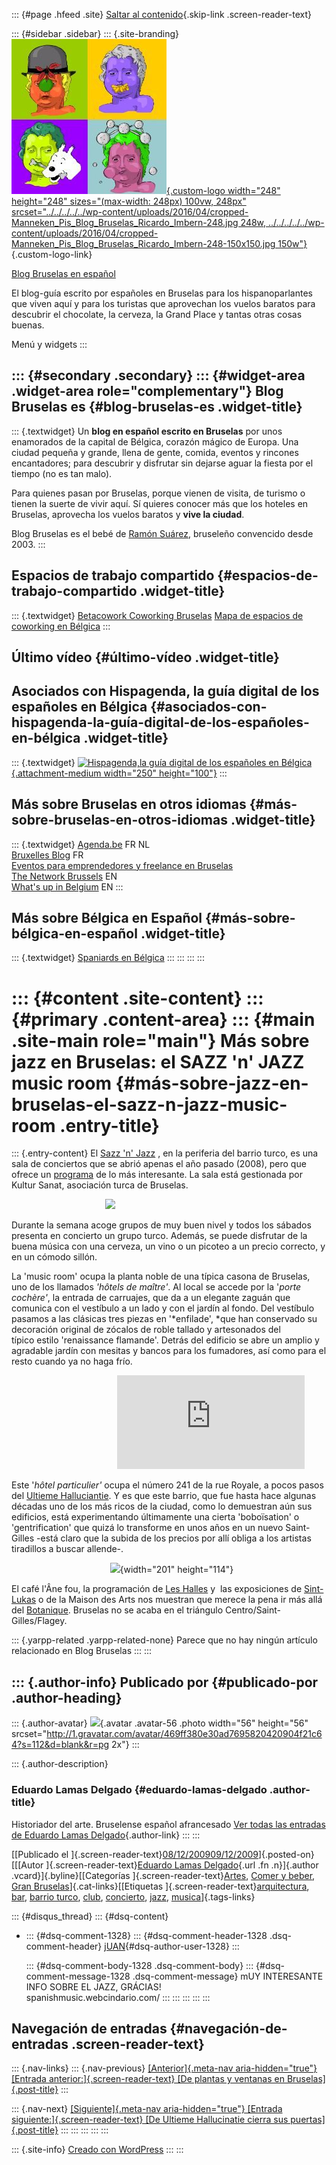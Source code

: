 ::: {#page .hfeed .site}
[Saltar al
contenido](../../../../../index.html?p=902#content){.skip-link
.screen-reader-text}

::: {#sidebar .sidebar}
::: {.site-branding}
[![](../../../../../wp-content/uploads/2016/04/cropped-Manneken_Pis_Blog_Bruselas_Ricardo_Imbern-248.jpg){.custom-logo
width="248" height="248" sizes="(max-width: 248px) 100vw, 248px"
srcset="../../../../../wp-content/uploads/2016/04/cropped-Manneken_Pis_Blog_Bruselas_Ricardo_Imbern-248.jpg 248w, ../../../../../wp-content/uploads/2016/04/cropped-Manneken_Pis_Blog_Bruselas_Ricardo_Imbern-248-150x150.jpg 150w"}](../../../../../index.html){.custom-logo-link}

[Blog Bruselas en español](../../../../../index.html)

El blog-guía escrito por españoles en Bruselas para los hispanoparlantes
que viven aquí y para los turistas que aprovechan los vuelos baratos
para descubrir el chocolate, la cerveza, la Grand Place y tantas otras
cosas buenas.

Menú y widgets
:::

::: {#secondary .secondary}
::: {#widget-area .widget-area role="complementary"}
Blog Bruselas es {#blog-bruselas-es .widget-title}
----------------

::: {.textwidget}
Un **blog en español escrito en Bruselas** por unos enamorados de la
capital de Bélgica, corazón mágico de Europa. Una ciudad pequeña y
grande, llena de gente, comida, eventos y rincones encantadores; para
descubrir y disfrutar sin dejarse aguar la fiesta por el tiempo (no es
tan malo).

Para quienes pasan por Bruselas, porque vienen de visita, de turismo o
tienen la suerte de vivir aquí. Sí quieres conocer más que los hoteles
en Bruselas, aprovecha los vuelos baratos y **vive la ciudad**.

Blog Bruselas es el bebé de [Ramón Suárez](http://www.ramonsuarez.com),
bruseleño convencido desde 2003.
:::

Espacios de trabajo compartido {#espacios-de-trabajo-compartido .widget-title}
------------------------------

::: {.textwidget}
[Betacowork Coworking Bruselas](http://www.betacowork.com) [Mapa de
espacios de coworking en Bélgica](http://coworkingbelgium.com)
:::

Último vídeo {#último-vídeo .widget-title}
------------

Asociados con Hispagenda, la guía digital de los españoles en Bélgica {#asociados-con-hispagenda-la-guía-digital-de-los-españoles-en-bélgica .widget-title}
---------------------------------------------------------------------

::: {.textwidget}
[![Hispagenda,la guía digital de los españoles en
Bélgica](../../../../../wp-content/uploads/2010/04/Hispagenda-250px.gif "Hispagenda, la guía digital de los españoles en Bélgica"){.attachment-medium
width="250" height="100"}](http://www.hispagenda.com)
:::

Más sobre Bruselas en otros idiomas {#más-sobre-bruselas-en-otros-idiomas .widget-title}
-----------------------------------

::: {.textwidget}
[Agenda.be](http://www.agenda.be) FR NL\
[Bruxelles Blog](http://www.bxlblog.be/) FR\
[Eventos para emprendedores y freelance en
Bruselas](http://www.betacowork.com/events/)\
[The Network
Brussels](http://groups.yahoo.com/group/TheNetworkBrussels/) EN\
[What\'s up in Belgium](http://www.whatsupin.be/) EN
:::

Más sobre Bélgica en Español {#más-sobre-bélgica-en-español .widget-title}
----------------------------

::: {.textwidget}
[Spaniards en Bélgica](http://www.spaniards.es/paises/belgica)
:::
:::
:::
:::

::: {#content .site-content}
::: {#primary .content-area}
::: {#main .site-main role="main"}
Más sobre jazz en Bruselas: el SAZZ 'n' JAZZ music room {#más-sobre-jazz-en-bruselas-el-sazz-n-jazz-music-room .entry-title}
=======================================================

::: {.entry-content}
El [Sazz 'n' Jazz](http://www.sazznjazz.be/new/go.php?lang=fr#) , en la
periferia del barrio turco, es una sala de conciertos que se abrió
apenas el año pasado (2008), pero que ofrece un
[programa](http://www.sazznjazz.be/new/go.php?lang=fr#) de lo más
interesante. La sala está gestionada por Kultur Sanat, asociación turca
de Bruselas.

                                     
![](http://www.jazzinbelgium.com/photos/data_venues/01293/sazznjazz.jpg)

Durante la semana acoge grupos de muy buen nivel y todos los sábados
presenta en concierto un grupo turco. Además, se puede disfrutar de la
buena música con una cerveza, un vino o un picoteo a un precio correcto,
y en un cómodo sillón.

La 'music room' ocupa la planta noble de una típica casona de Bruselas,
uno de los llamados *'hôtels de maître'*. Al local se accede por la
'*porte cochère'*, la entrada de carruajes, que da a un elegante zaguán
que comunica con el vestíbulo a un lado y con el jardín al fondo. Del
vestíbulo pasamos a las clásicas tres piezas en '*enfilade', *que han
conservado su decoración original de zócalos de roble tallado y
artesonados del típico estilo 'renaissance flamande'. Detrás del
edificio se abre un amplio y agradable jardín con mesitas y bancos para
los fumadores, así como para el resto cuando ya no haga frío.

                                          
![](http://img3.woopie.jp/getdata.php?pid=1b0434qd82ae)

Este '*hôtel particulier'* ocupa el número 241 de la rue Royale, a pocos
pasos del [Ultieme Halluciantie](http://www.ultiemehallucinatie.be/). Y
es que este barrio, que fue hasta hace algunas décadas uno de los
más ricos de la ciudad, como lo demuestran aún sus edificios, está
experimentando últimamente una cierta 'boboïsation' o 'gentrification'
que quizá lo transforme en unos años en un nuevo Saint-Gilles -está
claro que la subida de los precios por allí obliga a los artistas
tiradillos a buscar allende-.

                                       
![](http://blogsimages.skynet.be/images_v2/002/535/879/20080707/dyn007_small150_200_150_jpeg_2535879_3fadd19fe151735976365ce5e1396783.jpg){width="201"
height="114"}

El café l'Âne fou, la programación de [Les
Halles](http://www.halles.be/) y  las exposiciones de
[Sint-Lukas](http://www.sintlukas.be/cms/index.php?option=com_content&view=category&layout=blog&id=76&Itemid=190)
o de la Maison des Arts nos muestran que merece la pena ir más allá del
[Botanique](http://www.botanique.be/). Bruselas no se acaba en el
triángulo Centro/Saint-Gilles/Flagey.

::: {.yarpp-related .yarpp-related-none}
Parece que no hay ningún artículo relacionado en Blog Bruselas
:::
:::

::: {.author-info}
Publicado por {#publicado-por .author-heading}
-------------

::: {.author-avatar}
![](http://1.gravatar.com/avatar/469ff380e30ad7695820420904f21c64?s=56&d=blank&r=pg){.avatar
.avatar-56 .photo width="56" height="56"
srcset="http://1.gravatar.com/avatar/469ff380e30ad7695820420904f21c64?s=112&d=blank&r=pg 2x"}
:::

::: {.author-description}
### Eduardo Lamas Delgado {#eduardo-lamas-delgado .author-title}

Historiador del arte. Bruselense español afrancesado [Ver todas las
entradas de Eduardo Lamas
Delgado](../../../../author/eduardo/index.html){.author-link}
:::
:::

[[Publicado el
]{.screen-reader-text}[08/12/200909/12/2009](../../../../../index.html?p=902)]{.posted-on}[[[Autor
]{.screen-reader-text}[Eduardo Lamas
Delgado](../../../../author/eduardo/index.html){.url .fn .n}]{.author
.vcard}]{.byline}[[Categorías
]{.screen-reader-text}[Artes](../../../../category/artes/index.html),
[Comer y beber](../../../../category/comer-y-beber/index.html), [Gran
Bruselas](../../../../category/gran-bruselas/index.html)]{.cat-links}[[Etiquetas
]{.screen-reader-text}[arquitectura](../../../../tag/arquitectura/index.html),
[bar](../../../../tag/bar/index.html), [barrio
turco](../../../../tag/barrio-turco/index.html),
[club](../../../../tag/club/index.html),
[concierto](../../../../tag/concierto/index.html),
[jazz](../../../../tag/jazz/index.html),
[musica](../../../../tag/musica/index.html)]{.tags-links}

::: {#disqus_thread}
::: {#dsq-content}
-   ::: {#dsq-comment-1328}
    ::: {#dsq-comment-header-1328 .dsq-comment-header}
    [jUAN](http://www.spanishmusic.webcindario.com/){#dsq-author-user-1328}
    :::

    ::: {#dsq-comment-body-1328 .dsq-comment-body}
    ::: {#dsq-comment-message-1328 .dsq-comment-message}
    mUY INTERESANTE INFO SOBRE EL JAZZ, GRÁCIAS!\
    spanishmusic.webcindario.com/
    :::
    :::
    :::
:::
:::

Navegación de entradas {#navegación-de-entradas .screen-reader-text}
----------------------

::: {.nav-links}
::: {.nav-previous}
[[Anterior]{.meta-nav aria-hidden="true"} [Entrada
anterior:]{.screen-reader-text} [De plantas y ventanas en
Bruselas]{.post-title}](../../../../../index.html?p=964)
:::

::: {.nav-next}
[[Siguiente]{.meta-nav aria-hidden="true"} [Entrada
siguiente:]{.screen-reader-text} [De Ultieme Hallucinatie cierra sus
puertas]{.post-title}](../../../../../index.html?p=973)
:::
:::
:::
:::
:::

::: {.site-info}
[Creado con WordPress](https://es.wordpress.org/)
:::
:::
